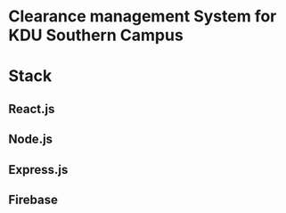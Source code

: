  #   Clearance management System for KDU Southern Campus
  
 # Stack
 ## 	React.js
 ##  Node.js
 ## Express.js
 ## Firebase

